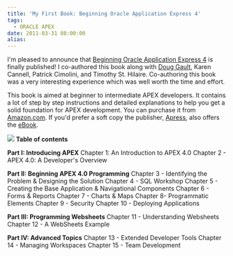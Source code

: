 ```yaml
---
title: 'My First Book: Beginning Oracle Application Express 4'
tags:
  - ORACLE APEX
date: 2011-03-31 08:00:00
alias:
---
```


I'm pleased to announce that [Beginning Oracle Application Express 4](http://goo.gl/NxHoF) is finally published! I co-authored this book along with [Doug Gault](http://douggault.blogspot.com/), Karen Cannell, Patrick Cimolini, and Timothy St. Hilaire. Co-authoring this book was a very interesting experience which was well worth the time and effort.

This book is aimed at beginner to intermediate APEX developers. It contains a lot of step by step instructions and detailed explanations to help you get a solid foundation for APEX development. You can purchase it from [Amazon.com](http://goo.gl/NxHoF). If you'd prefer a soft copy the publisher, [Apress](http://apress.com/book/view/1430231475), also offers the [eBook](http://apress.com/book/view/1430231475). 

[![](http://1.bp.blogspot.com/-2TfBa99KXjw/TY_8zoLtHLI/AAAAAAAAD5s/zQxl3fgT4v4/s400/Begining_Application_Express_4.0_Cover.jpg)](http://1.bp.blogspot.com/-2TfBa99KXjw/TY_8zoLtHLI/AAAAAAAAD5s/zQxl3fgT4v4/s1600/Begining_Application_Express_4.0_Cover.jpg)
<span style="font-weight:bold;">Table of contents</span>

<span style="font-weight:bold;">Part I: Introducing APEX</span>
Chapter 1: An Introduction to APEX 4.0 
Chapter 2 - APEX 4.0: A Developer's Overview

<span style="font-weight:bold;">Part II: Beginning APEX 4.0 Programming</span>
Chapter 3 - Identifying the Problem & Designing the Solution
Chapter 4 - SQL Workshop
Chapter 5 -  Creating the Base Application & Navigational Components
Chapter 6 - Forms & Reports
Chapter 7 - Charts & Maps
Chapter 8- Programmatic Elements
Chapter 9 - Security
Chapter 10 - Deploying Applications

<span style="font-weight:bold;">Part III: Programming Websheets</span>
Chapter 11 - Understanding Websheets
Chapter 12 - A WebSheets Example

<span style="font-weight:bold;">Part IV: Advanced Topics</span>
Chapter 13 - Extended Developer Tools 
Chapter 14 - Managing Workspaces
Chapter 15 - Team Development
